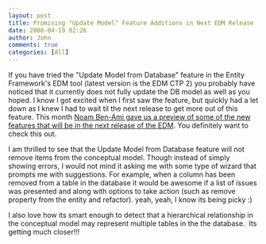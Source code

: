 ```yaml
---
layout: post
title: Promising "Update Model" Feature Additions in Next EDM Release
date: 2008-04-19 02:26
author: John
comments: true
categories: [All]
---
```

<p>If you have tried the "Update Model from Database" feature in the Entity Framework's EDM tool (latest version is the EDM CTP 2) you probably have noticed that it currently does not fully update the DB model as well as you hoped. I know I got excited when I first saw the feature, but quickly had a let down as I knew I had to wait til the next release to get more out of this feature. This month <a href="http://blogs.msdn.com/adonet/archive/2008/04/01/update-model-from-db.aspx">Noam Ben-Ami gave us a preview of some of the new features that will be in the next release of the EDM</a>. You definitely want to check this out.</p> <p>I am thrilled to see that the Update Model from Database feature will not remove items from the conceptual model. Though instead of simply showing errors, I would not mind it asking me with some type of wizard that prompts me with suggestions. For example, when a column has been removed from a table in the database it would be awesome if a list of issues was presented and along with options to take action (such as remove property from the entity and refactor). yeah, yeah, I know its being picky :) </p> <p>I also love how its smart enough to detect that a hierarchical relationship in the conceptual model may represent multiple tables in the the database.&nbsp; Its getting much closer!!!</p>


